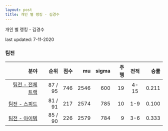```yaml
---
layout: post
title: 개인 별 랭킹 - 김경수
---
```



개인 별 랭킹 - 김경수


last updated: 7-11-2020


### 팀전

| 분야 | 순위 | 점수 | mu | sigma | 주행 | 전적 | 승률 |
|---:|---:|---:|---:|---:|---:|:---:|---:|
| [팀전 - 전체 트랙](../team-full) | 87 / 95 | 746 | 2546 | 600 | 19 | 4-15 | 0.211 |
| [팀전 - 스피드](../team-speed) | 81 / 91 | 217 | 2574 | 785 | 10 | 1-9 | 0.100 |
| [팀전 - 아이템](../team-item) | 85 / 90 | 226 | 2579 | 784 | 9 | 3-6 | 0.333 |
